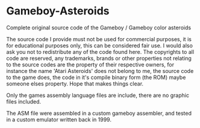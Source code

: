 # Gameboy-Asteroids
Complete original source code of the Gameboy / Gameboy color asteroids

The source code I provide must not be used for commercial purposes, it is for educational purposes only, this can be considered fair use. I would also ask you not to redistribute any of the code found here. The copyrights to all code are reserved, any trademarks, brands or other properties not relating to the source codes are the property of their respective owners, for instance the name 'Atari Asteroids' does not belong to me, the source code to the game does, the code in it's compile binary form (the ROM) maybe someone elses property. Hope that makes things clear.

Only the games assembly language files are include, there are no graphic files included.

The ASM file were assembled in a custom gameboy assembler, and tested in a custom emulator written back in 1999.
